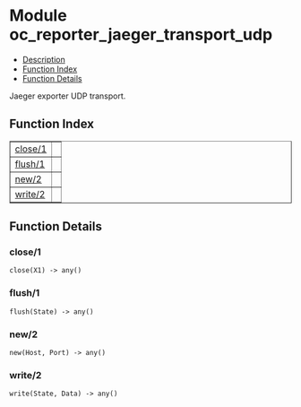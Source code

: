 

# Module oc_reporter_jaeger_transport_udp #
* [Description](#description)
* [Function Index](#index)
* [Function Details](#functions)

Jaeger exporter UDP transport.

<a name="index"></a>

## Function Index ##


<table width="100%" border="1" cellspacing="0" cellpadding="2" summary="function index"><tr><td valign="top"><a href="#close-1">close/1</a></td><td></td></tr><tr><td valign="top"><a href="#flush-1">flush/1</a></td><td></td></tr><tr><td valign="top"><a href="#new-2">new/2</a></td><td></td></tr><tr><td valign="top"><a href="#write-2">write/2</a></td><td></td></tr></table>


<a name="functions"></a>

## Function Details ##

<a name="close-1"></a>

### close/1 ###

`close(X1) -> any()`

<a name="flush-1"></a>

### flush/1 ###

`flush(State) -> any()`

<a name="new-2"></a>

### new/2 ###

`new(Host, Port) -> any()`

<a name="write-2"></a>

### write/2 ###

`write(State, Data) -> any()`

